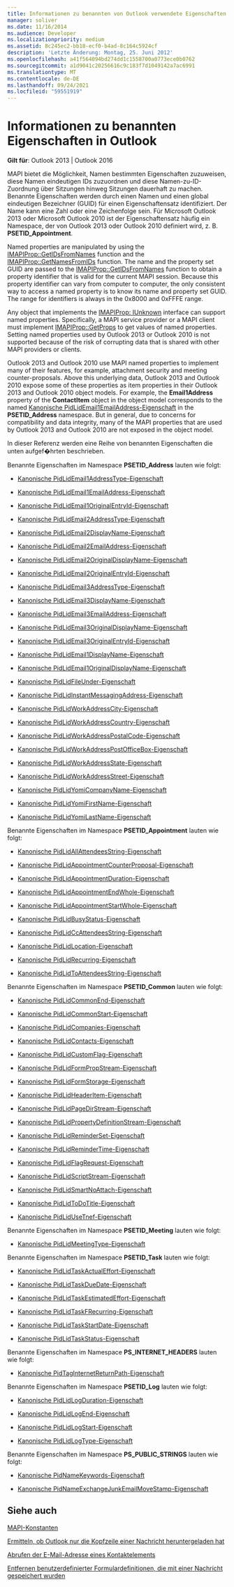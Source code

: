 ```yaml
---
title: Informationen zu benannten von Outlook verwendete Eigenschaften
manager: soliver
ms.date: 11/16/2014
ms.audience: Developer
ms.localizationpriority: medium
ms.assetid: 8c245ec2-bb18-ecf0-b4ad-8c164c5924cf
description: 'Letzte Änderung: Montag, 25. Juni 2012'
ms.openlocfilehash: a41f564094bd274dd1c1558700a0773ece0b0762
ms.sourcegitcommit: a1d9041c20256616c9c183f7d1049142a7ac6991
ms.translationtype: MT
ms.contentlocale: de-DE
ms.lasthandoff: 09/24/2021
ms.locfileid: "59551919"
---
```

# <a name="about-named-properties-used-by-outlook"></a>Informationen zu benannten Eigenschaften in Outlook

  
  
**Gilt für**: Outlook 2013 | Outlook 2016 
  
MAPI bietet die Möglichkeit, Namen bestimmten Eigenschaften zuzuweisen, diese Namen eindeutigen IDs zuzuordnen und diese Namen-zu-ID-Zuordnung über Sitzungen hinweg Sitzungen dauerhaft zu machen. Benannte Eigenschaften werden durch einen Namen und einen global eindeutigen Bezeichner (GUID) für einen Eigenschaftensatz identifiziert. Der Name kann eine Zahl oder eine Zeichenfolge sein. Für Microsoft Outlook 2013 oder Microsoft Outlook 2010 ist der Eigenschaftensatz häufig ein Namespace, der von Outlook 2013 oder Outlook 2010 definiert wird, z. B. **PSETID_Appointment**. 
  
Named properties are manipulated by using the [IMAPIProp::GetIDsFromNames](imapiprop-getidsfromnames.md) function and the [IMAPIProp::GetNamesFromIDs](imapiprop-getnamesfromids.md) function. The name and the property set GUID are passed to the [IMAPIProp::GetIDsFromNames](imapiprop-getidsfromnames.md) function to obtain a property identifier that is valid for the current MAPI session. Because this property identifier can vary from computer to computer, the only consistent way to access a named property is to know its name and property set GUID. The range for identifiers is always in the 0x8000 and 0xFFFE range. 
  
Any object that implements the [IMAPIProp: IUnknown](imapipropiunknown.md) interface can support named properties. Specifically, a MAPI service provider or a MAPI client must implement [IMAPIProp::GetProps](imapiprop-getprops.md) to get values of named properties. Setting named properties used by Outlook 2013 or Outlook 2010 is not supported because of the risk of corrupting data that is shared with other MAPI providers or clients. 
  
Outlook 2013 and Outlook 2010 use MAPI named properties to implement many of their features, for example, attachment security and meeting counter-proposals. Above this underlying data, Outlook 2013 and Outlook 2010 expose some of these properties as item properties in their Outlook 2013 and Outlook 2010 object models. For example, the **Email1Address** property of the **ContactItem** object in the object model corresponds to the named [Kanonische PidLidEmail1EmailAddress-Eigenschaft](pidlidemail1emailaddress-canonical-property.md) in the **PSETID_Address** namespace. But in general, due to concerns for compatibility and data integrity, many of the MAPI properties that are used by Outlook 2013 and Outlook 2010 are not exposed in the object model. 
  
In dieser Referenz werden eine Reihe von benannten Eigenschaften die unten aufgef�hrten beschrieben.
  
Benannte Eigenschaften im Namespace **PSETID_Address** lauten wie folgt: 
  
- [Kanonische PidLidEmail1AddressType-Eigenschaft](pidlidemail1addresstype-canonical-property.md)
    
- [Kanonische PidLidEmail1EmailAddress-Eigenschaft](pidlidemail1emailaddress-canonical-property.md)
    
- [Kanonische PidLidEmail1OriginalEntryId-Eigenschaft](pidlidemail1originalentryid-canonical-property.md)
    
- [Kanonische PidLidEmail2AddressType-Eigenschaft](pidlidemail2addresstype-canonical-property.md)
    
- [Kanonische PidLidEmail2DisplayName-Eigenschaft](pidlidemail2displayname-canonical-property.md)
    
- [Kanonische PidLidEmail2EmailAddress-Eigenschaft](pidlidemail2emailaddress-canonical-property.md)
    
- [Kanonische PidLidEmail2OriginalDisplayName-Eigenschaft](pidlidemail2originaldisplayname-canonical-property.md)
    
- [Kanonische PidLidEmail2OriginalEntryId-Eigenschaft](pidlidemail2originalentryid-canonical-property.md)
    
- [Kanonische PidLidEmail3AddressType-Eigenschaft](pidlidemail3addresstype-canonical-property.md)
    
- [Kanonische PidLidEmail3DisplayName-Eigenschaft](pidlidemail3displayname-canonical-property.md)
    
- [Kanonische PidLidEmail3EmailAddress-Eigenschaft](pidlidemail3emailaddress-canonical-property.md)
    
- [Kanonische PidLidEmail3OriginalDisplayName-Eigenschaft](pidlidemail3originaldisplayname-canonical-property.md)
    
- [Kanonische PidLidEmail3OriginalEntryId-Eigenschaft](pidlidemail3originalentryid-canonical-property.md)
    
- [Kanonische PidLidEmail1DisplayName-Eigenschaft](pidlidemail1displayname-canonical-property.md)
    
- [Kanonische PidLidEmail1OriginalDisplayName-Eigenschaft](pidlidemail1originaldisplayname-canonical-property.md)
    
- [Kanonische PidLidFileUnder-Eigenschaft](pidlidfileunder-canonical-property.md)
    
- [Kanonische PidLidInstantMessagingAddress-Eigenschaft](pidlidinstantmessagingaddress-canonical-property.md)
    
- [Kanonische PidLidWorkAddressCity-Eigenschaft](pidlidworkaddresscity-canonical-property.md)
    
- [Kanonische PidLidWorkAddressCountry-Eigenschaft](pidlidworkaddresscountry-canonical-property.md)
    
- [Kanonische PidLidWorkAddressPostalCode-Eigenschaft](pidlidworkaddresspostalcode-canonical-property.md)
    
- [Kanonische PidLidWorkAddressPostOfficeBox-Eigenschaft](pidlidworkaddresspostofficebox-canonical-property.md)
    
- [Kanonische PidLidWorkAddressState-Eigenschaft](pidlidworkaddressstate-canonical-property.md)
    
- [Kanonische PidLidWorkAddressStreet-Eigenschaft](pidlidworkaddressstreet-canonical-property.md)
    
- [Kanonische PidLidYomiCompanyName-Eigenschaft](pidlidyomicompanyname-canonical-property.md)
    
- [Kanonische PidLidYomiFirstName-Eigenschaft](pidlidyomifirstname-canonical-property.md)
    
- [Kanonische PidLidYomiLastName-Eigenschaft](pidlidyomilastname-canonical-property.md)
    
Benannte Eigenschaften im Namespace **PSETID_Appointment** lauten wie folgt: 
  
- [Kanonische PidLidAllAttendeesString-Eigenschaft](pidlidallattendeesstring-canonical-property.md)
    
- [Kanonische PidLidAppointmentCounterProposal-Eigenschaft](pidlidappointmentcounterproposal-canonical-property.md)
    
- [Kanonische PidLidAppointmentDuration-Eigenschaft](pidlidappointmentduration-canonical-property.md)
    
- [Kanonische PidLidAppointmentEndWhole-Eigenschaft](pidlidappointmentendwhole-canonical-property.md)
    
- [Kanonische PidLidAppointmentStartWhole-Eigenschaft](pidlidappointmentstartwhole-canonical-property.md)
    
- [Kanonische PidLidBusyStatus-Eigenschaft](pidlidbusystatus-canonical-property.md)
    
- [Kanonische PidLidCcAttendeesString-Eigenschaft](pidlidccattendeesstring-canonical-property.md)
    
- [Kanonische PidLidLocation-Eigenschaft](pidlidlocation-canonical-property.md)
    
- [Kanonische PidLidRecurring-Eigenschaft](pidlidrecurring-canonical-property.md)
    
- [Kanonische PidLidToAttendeesString-Eigenschaft](pidlidtoattendeesstring-canonical-property.md)
    
Benannte Eigenschaften im Namespace **PSETID_Common** lauten wie folgt: 
  
- [Kanonische PidLidCommonEnd-Eigenschaft](pidlidcommonend-canonical-property.md)
    
- [Kanonische PidLidCommonStart-Eigenschaft](pidlidcommonstart-canonical-property.md)
    
- [Kanonische PidLidCompanies-Eigenschaft](pidlidcompanies-canonical-property.md)
    
- [Kanonische PidLidContacts-Eigenschaft](pidlidcontacts-canonical-property.md)
    
- [Kanonische PidLidCustomFlag-Eigenschaft](pidlidcustomflag-canonical-property.md)
    
- [Kanonische PidLidFormPropStream-Eigenschaft](pidlidformpropstream-canonical-property.md)
    
- [Kanonische PidLidFormStorage-Eigenschaft](pidlidformstorage-canonical-property.md)
    
- [Kanonische PidLidHeaderItem-Eigenschaft](pidlidheaderitem-canonical-property.md)
    
- [Kanonische PidLidPageDirStream-Eigenschaft](pidlidpagedirstream-canonical-property.md)
    
- [Kanonische PidLidPropertyDefinitionStream-Eigenschaft](pidlidpropertydefinitionstream-canonical-property.md)
    
- [Kanonische PidLidReminderSet-Eigenschaft](pidlidreminderset-canonical-property.md)
    
- [Kanonische PidLidReminderTime-Eigenschaft](pidlidremindertime-canonical-property.md)
    
- [Kanonische PidLidFlagRequest-Eigenschaft](pidlidflagrequest-canonical-property.md)
    
- [Kanonische PidLidScriptStream-Eigenschaft](pidlidscriptstream-canonical-property.md)
    
- [Kanonische PidLidSmartNoAttach-Eigenschaft](pidlidsmartnoattach-canonical-property.md)
    
- [Kanonische PidLidToDoTitle-Eigenschaft](pidlidtodotitle-canonical-property.md)
    
- [Kanonische PidLidUseTnef-Eigenschaft](pidlidusetnef-canonical-property.md)
    
Benannte Eigenschaften im Namespace **PSETID_Meeting** lauten wie folgt: 
  
- [Kanonische PidLidMeetingType-Eigenschaft](pidlidmeetingtype-canonical-property.md)
    
Benannte Eigenschaften im Namespace **PSETID_Task** lauten wie folgt: 
  
- [Kanonische PidLidTaskActualEffort-Eigenschaft](pidlidtaskactualeffort-canonical-property.md)
    
- [Kanonische PidLidTaskDueDate-Eigenschaft](pidlidtaskduedate-canonical-property.md)
    
- [Kanonische PidLidTaskEstimatedEffort-Eigenschaft](pidlidtaskestimatedeffort-canonical-property.md)
    
- [Kanonische PidLidTaskFRecurring-Eigenschaft](pidlidtaskfrecurring-canonical-property.md)
    
- [Kanonische PidLidTaskStartDate-Eigenschaft](pidlidtaskstartdate-canonical-property.md)
    
- [Kanonische PidLidTaskStatus-Eigenschaft](pidlidtaskstatus-canonical-property.md)
    
Benannte Eigenschaften im Namespace **PS_INTERNET_HEADERS** lauten wie folgt: 
  
- [Kanonische PidTagInternetReturnPath-Eigenschaft](pidtaginternetreturnpath-canonical-property.md)
    
Benannte Eigenschaften im Namespace **PSETID_Log** lauten wie folgt: 
  
- [Kanonische PidLidLogDuration-Eigenschaft](pidlidlogduration-canonical-property.md)
    
- [Kanonische PidLidLogEnd-Eigenschaft](pidlidlogend-canonical-property.md)
    
- [Kanonische PidLidLogStart-Eigenschaft](pidlidlogstart-canonical-property.md)
    
- [Kanonische PidLidLogType-Eigenschaft](pidlidlogtype-canonical-property.md)
    
Benannte Eigenschaften im Namespace **PS_PUBLIC_STRINGS** lauten wie folgt: 
  
- [Kanonische PidNameKeywords-Eigenschaft](pidnamekeywords-canonical-property.md)
    
- [Kanonische PidNameExchangeJunkEmailMoveStamp-Eigenschaft](pidnameexchangejunkemailmovestamp-canonical-property.md)
    
## <a name="see-also"></a>Siehe auch



[MAPI-Konstanten](mapi-constants.md)
  
[Ermitteln, ob Outlook nur die Kopfzeile einer Nachricht heruntergeladen hat](how-to-determine-if-outlook-downloaded-only-the-header-of-a-message.md)
  
[Abrufen der E-Mail-Adresse eines Kontaktelements](how-to-get-the-email-address-of-a-contact-item.md)
  
[Entfernen benutzerdefinierter Formulardefinitionen, die mit einer Nachricht gespeichert wurden](how-to-remove-custom-form-definition-saved-with-a-message.md)

